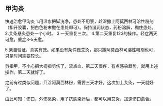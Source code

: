 ## 甲沟炎

快速治愈甲沟炎
1.用温水把脚洗净，患处不用察，趁湿撒上阿莫西林可溶性粉剂（扣开胶囊，把白色粉末撒在患处即可）。保持湿润状态，药粉溶解，糊住患处。
2.艾条悬灸患处一个小时。
3.一天重复三次。
4.第二天重复123的操作。轻症两天可愈。重症3-5天愈。

5.亲自验证，真实有效。如果没有条件做艾灸，那只撒阿莫西林可溶性粉剂也可，只是时间需要较长。

剪指甲，不小心把大拇指剪伤了，流点血，第二天很疼，有点感染趋势，就用上述操作。第二天就好了。

之前有过类似问题，只涂阿莫西林粉，需要三天才好。这次加上艾灸，一天就好了。

由此可知：伤口，外伤感染，用了抗感染药后，都可以用艾灸，加速伤口愈合。